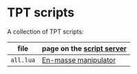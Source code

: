 # TPT scripts

A collection of TPT scripts: 

| file       | page on the [script server](https://starcatcher.us/scripts)     |
| ---------- | --------------------------------------------------------------- |
| `all.lua`  | [En-masse manipulator](https://starcatcher.us/scripts?view=174) |
